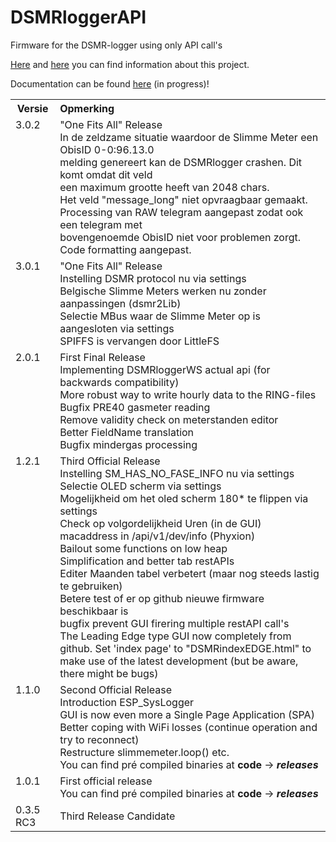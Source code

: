 # DSMRloggerAPI
Firmware for the DSMR-logger using only API call's

[Here](https://willem.aandewiel.nl/index.php/2019/04/09/dsmr-logger-v4-slimme-meter-uitlezer/) and
    [here](https://willem.aandewiel.nl/index.php/2020/02/28/restapis-zijn-hip-nieuwe-firmware-voor-de-dsmr-logger/)
          you can find information about this project.

Documentation can be found [here](https://mrwheel-docs.gitbook.io/dsmrloggerapi/) (in progress)!

<table>
  <tr><th>Versie</th><th align="Left">Opmerking</th></tr>
  <tr>
    <td valign="top">3.0.2</td>
    <td>"One Fits All" Release
        <br>In de zeldzame situatie waardoor de Slimme Meter een ObisID 0-0:96.13.0
        <br>melding genereert kan de DSMRlogger crashen. Dit komt omdat dit veld
        <br>een maximum grootte heeft van 2048 chars.
        <br>Het veld "message_long" niet opvraagbaar gemaakt.
        <br>Processing van RAW telegram aangepast zodat ook een telegram met
        <br>bovengenoemde ObisID niet voor problemen zorgt.
        <br>Code formatting aangepast.
    </td>
  </tr>
  <tr>
    <td valign="top">3.0.1</td>
    <td>"One Fits All" Release
        <br>Instelling DSMR protocol nu via settings
        <br>Belgische Slimme Meters werken nu zonder aanpassingen (dsmr2Lib)
        <br>Selectie MBus waar de Slimme Meter op is aangesloten via settings
        <br>SPIFFS is vervangen door LittleFS
    </td>
  </tr>
  <tr>
    <td valign="top">2.0.1</td>
    <td>First Final Release
      <br>Implementing DSMRloggerWS actual api (for backwards compatibility)
      <br>More robust way to write hourly data to the RING-files
      <br>Bugfix PRE40 gasmeter reading
      <br>Remove validity check on meterstanden editor
      <br>Better FieldName translation
      <br>Bugfix mindergas processing
    </td>
  </tr>
  <tr>
    <td valign="top">1.2.1</td>
    <td>Third Official Release
      <br>Instelling SM_HAS_NO_FASE_INFO nu via settings
      <br>Selectie OLED scherm via settings
      <br>Mogelijkheid om het oled scherm 180* te flippen via settings
      <br>Check op volgordelijkheid Uren (in de GUI)
      <br>macaddress in /api/v1/dev/info (Phyxion)
      <br>Bailout some functions on low heap
      <br>Simplification and better tab restAPIs
      <br>Editer Maanden tabel verbetert  (maar nog steeds lastig te gebruiken)
      <br>Betere test of er op github nieuwe firmware beschikbaar is
      <br>bugfix prevent GUI firering multiple restAPI call's
      <br>The Leading Edge type GUI now completely from github. Set
          'index page' to "DSMRindexEDGE.html" to make use of
          the latest development (but be aware, there might be bugs)
      </td>
   </tr>
   <tr>
     <td valign="top">1.1.0</td>
     <td>Second Official Release
       <br>Introduction ESP_SysLogger
       <br>GUI is now even more a Single Page Application (SPA)
       <br>Better coping with WiFi losses (continue operation and try to reconnect)
       <br>Restructure slimmemeter.loop() etc.
       <br>You can find pré compiled binaries at <b>code</b> -> <b><i>releases</i></b>
     </td>
   </tr>
   <tr>
     <td valign="top">1.0.1</td>
     <td>First official release
       <br>You can find pré compiled binaries at <b>code</b> -> <b><i>releases</i></b>
     </td>
   </tr>
   <tr>
     <td valign="top">0.3.5 RC3</td>
     <td>Third Release Candidate
     </td>
   </tr>
</table>
